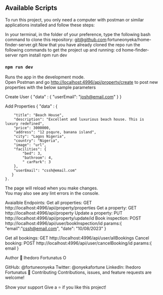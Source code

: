 
## Available Scripts

To run this project, you only need a computer with postman or similar applications installed and follow these steps:

In your terminal, in the folder of your preference, type the following bash command to clone this repository:
git@github.com:fortuneonyeka/home-finder-server.git
Now that you have already cloned the repo run the following commands to get the project up and running:
cd home-finder-server
npm install
npm run dev

### `npm run dev`

Runs the app in the development mode.\
Open Postman and go [http://localhost:4996/api/property/create](http://localhost:4996/api/property/create) to post new properties with the below sample parameters

Create  User
{
       "data" : {
        "userEmail": "josh@email.com"
       }
    }

Add Properties
{
       "data" : {

       
        "title": "Beach House",
        "description": "Excellent and luxurious beach house. This is luxury redefined",
        "price": 3000000,
        "address": "12 psqure, banana island",
        "city": "Lagos Nigeria",
        "country": "Nigeria",
        "image": "url",
        "facilities": {
            "bed": 3,
            "bathroom": 4,
            " carPark": 3
        },
        "userEmail": "cssh@email.com"
       }
    }.

The page will reload when you make changes.\
You may also see any lint errors in the console.


Avaialble Endpoints:
Get all properties: GET http://localhost:4996/api/property/properties
Get a property: GET http://localhost:4996/api/property
Update a property: PUT http://localhost:4996/api/property/update/id
Book inspection: POST http://localhost:4996/api/user/bookInspection/id
params:{
    "email":"cssh@email.com",
    "date": "10/08/2023"
}

Get all bookings: GET http://localhost:4996/api/user/allBookings
Cancel booking: POST http://localhost:4996/api/user/cancelBooking/id
params:{
  email
}



Author
👤 Ihedoro Fortunatus O

GitHub: @fortuneonyeka
Twitter: @onyekafortune
LinkedIn: Ihedoro Fortunatus
🤝 Contributing
Contributions, issues, and feature requests are welcome!

Show your support
Give a ⭐️ if you like this project!

